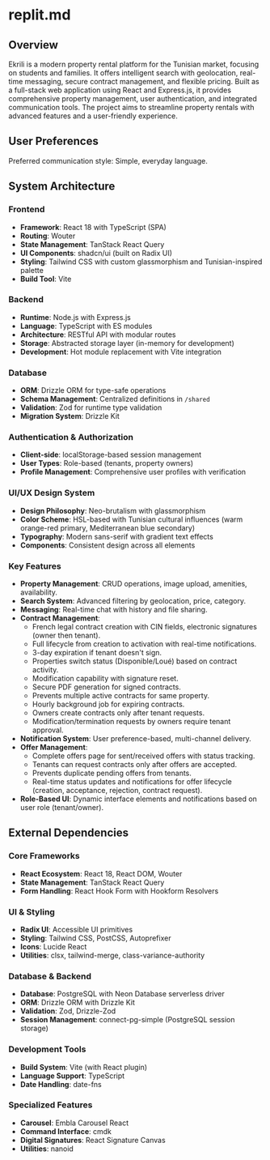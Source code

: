 # replit.md

## Overview
Ekrili is a modern property rental platform for the Tunisian market, focusing on students and families. It offers intelligent search with geolocation, real-time messaging, secure contract management, and flexible pricing. Built as a full-stack web application using React and Express.js, it provides comprehensive property management, user authentication, and integrated communication tools. The project aims to streamline property rentals with advanced features and a user-friendly experience.

## User Preferences
Preferred communication style: Simple, everyday language.

## System Architecture
### Frontend
- **Framework**: React 18 with TypeScript (SPA)
- **Routing**: Wouter
- **State Management**: TanStack React Query
- **UI Components**: shadcn/ui (built on Radix UI)
- **Styling**: Tailwind CSS with custom glassmorphism and Tunisian-inspired palette
- **Build Tool**: Vite

### Backend
- **Runtime**: Node.js with Express.js
- **Language**: TypeScript with ES modules
- **Architecture**: RESTful API with modular routes
- **Storage**: Abstracted storage layer (in-memory for development)
- **Development**: Hot module replacement with Vite integration

### Database
- **ORM**: Drizzle ORM for type-safe operations
- **Schema Management**: Centralized definitions in `/shared`
- **Validation**: Zod for runtime type validation
- **Migration System**: Drizzle Kit

### Authentication & Authorization
- **Client-side**: localStorage-based session management
- **User Types**: Role-based (tenants, property owners)
- **Profile Management**: Comprehensive user profiles with verification

### UI/UX Design System
- **Design Philosophy**: Neo-brutalism with glassmorphism
- **Color Scheme**: HSL-based with Tunisian cultural influences (warm orange-red primary, Mediterranean blue secondary)
- **Typography**: Modern sans-serif with gradient text effects
- **Components**: Consistent design across all elements

### Key Features
- **Property Management**: CRUD operations, image upload, amenities, availability.
- **Search System**: Advanced filtering by geolocation, price, category.
- **Messaging**: Real-time chat with history and file sharing.
- **Contract Management**:
    - French legal contract creation with CIN fields, electronic signatures (owner then tenant).
    - Full lifecycle from creation to activation with real-time notifications.
    - 3-day expiration if tenant doesn't sign.
    - Properties switch status (Disponible/Loué) based on contract activity.
    - Modification capability with signature reset.
    - Secure PDF generation for signed contracts.
    - Prevents multiple active contracts for same property.
    - Hourly background job for expiring contracts.
    - Owners create contracts only after tenant requests.
    - Modification/termination requests by owners require tenant approval.
- **Notification System**: User preference-based, multi-channel delivery.
- **Offer Management**:
    - Complete offers page for sent/received offers with status tracking.
    - Tenants can request contracts only after offers are accepted.
    - Prevents duplicate pending offers from tenants.
    - Real-time status updates and notifications for offer lifecycle (creation, acceptance, rejection, contract request).
- **Role-Based UI**: Dynamic interface elements and notifications based on user role (tenant/owner).

## External Dependencies
### Core Frameworks
- **React Ecosystem**: React 18, React DOM, Wouter
- **State Management**: TanStack React Query
- **Form Handling**: React Hook Form with Hookform Resolvers

### UI & Styling
- **Radix UI**: Accessible UI primitives
- **Styling**: Tailwind CSS, PostCSS, Autoprefixer
- **Icons**: Lucide React
- **Utilities**: clsx, tailwind-merge, class-variance-authority

### Database & Backend
- **Database**: PostgreSQL with Neon Database serverless driver
- **ORM**: Drizzle ORM with Drizzle Kit
- **Validation**: Zod, Drizzle-Zod
- **Session Management**: connect-pg-simple (PostgreSQL session storage)

### Development Tools
- **Build System**: Vite (with React plugin)
- **Language Support**: TypeScript
- **Date Handling**: date-fns

### Specialized Features
- **Carousel**: Embla Carousel React
- **Command Interface**: cmdk
- **Digital Signatures**: React Signature Canvas
- **Utilities**: nanoid